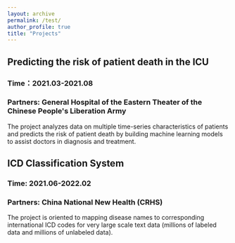 ```yaml
---
layout: archive
permalink: /test/
author_profile: true
title: "Projects"
---
```


## Predicting the risk of patient death in the ICU

### Time：2021.03-2021.08
### Partners: General Hospital of the Eastern Theater of the Chinese People's Liberation Army

The project analyzes data on multiple time-series characteristics of patients and predicts the risk of patient death by building machine learning models to assist doctors in diagnosis and treatment.

## ICD Classification System

### Time: 2021.06-2022.02
### Partners: China National New Health (CRHS)

The project is oriented to mapping disease names to corresponding international ICD codes for very large scale text data (millions of labeled data and millions of unlabeled data).


